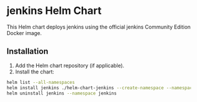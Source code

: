 # jenkins Helm Chart

This Helm chart deploys jenkins using the official jenkins Community Edition Docker image.

## Installation

1. Add the Helm chart repository (if applicable).
2. Install the chart:

```bash
helm list --all-namespaces
helm install jenkins ./helm-chart-jenkins --create-namespace --namespace jenkins
helm uninstall jenkins --namespace jenkins

